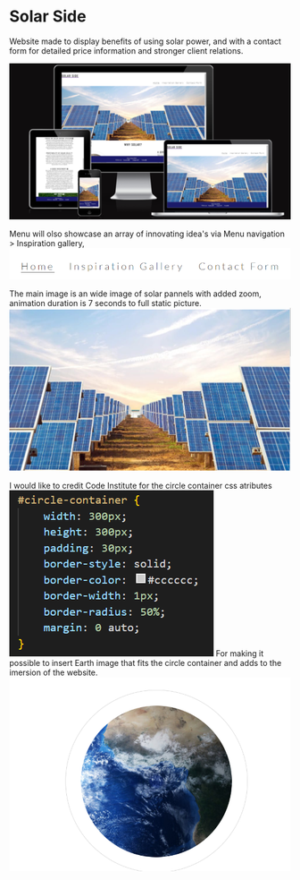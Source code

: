 <h1 text-transform: uppercase;
    letter-spacing: 5px;
    text-align: middle; >Solar Side</h1>  

Website made to display benefits of using solar power, and with a contact form for detailed price information and stronger client relations.  

<img src="images/amiresponsive.png">


Menu will olso showcase an array of innovating idea's via Menu navigation > Inspiration gallery,  
 <img src="images/menunav.png">


The main image is an wide image of solar pannels with added zoom, animation duration is 7 seconds to full static picture.
<img src="images/hero.image.png">

I would like to credit Code Institute for the circle container css atributes <img src="images/inst-code.png">
For making it possible to insert Earth image that fits the circle container and adds to the imersion of the website.
<img src="images/earth.png">